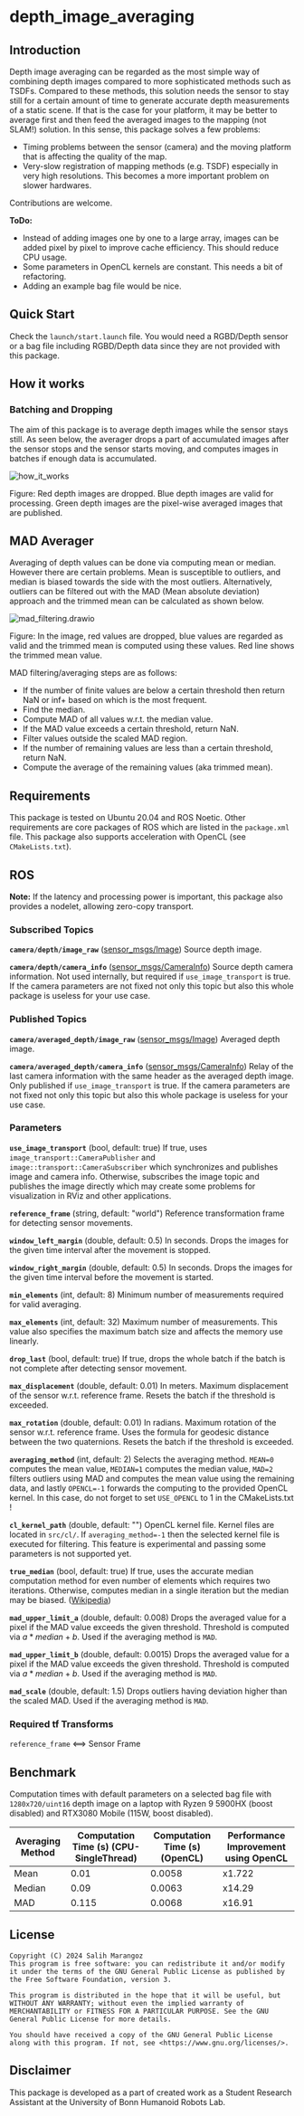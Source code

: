 # depth_image_averaging

## Introduction

Depth image averaging can be regarded as the most simple way of combining depth images compared to more sophisticated methods such as TSDFs. Compared to these methods, this solution needs the sensor to stay still for a certain amount of time to generate accurate depth measurements of a static scene. If that is the case for your platform, it may be better to average first and then feed the averaged images to the mapping (not SLAM!) solution. In this sense, this package solves a few problems:

- Timing problems between the sensor (camera) and the moving platform that is affecting the quality of the map.
- Very-slow registration of mapping methods (e.g. TSDF) especially in very high resolutions. This becomes a more important problem on slower hardwares.

Contributions are welcome.

**ToDo:**

- Instead of adding images one by one to a large array, images can be added pixel by pixel to improve cache efficiency. This should reduce CPU usage.
- Some parameters in OpenCL kernels are constant. This needs a bit of refactoring.
- Adding an example bag file would be nice.

## Quick Start

Check the `launch/start.launch` file. You would need a RGBD/Depth sensor or a bag file including RGBD/Depth data since they are not provided with this package.

## How it works

### Batching and Dropping

The aim of this package is to average depth images while the sensor stays still. As seen below, the averager drops a part of accumulated images after the sensor stops and the sensor starts moving, and computes images in batches if enough data is accumulated. 

![how_it_works](assets/how_it_works.svg)

Figure: Red depth images are dropped. Blue depth images are valid for processing. Green depth images are the pixel-wise averaged images that are published.

## MAD Averager

Averaging of depth values can be done via computing mean or median. However there are certain problems. Mean is susceptible to outliers, and median is biased towards the side with the most outliers. Alternatively, outliers can be filtered out with the MAD (Mean absolute deviation) approach and the trimmed mean can be calculated as shown below.

![mad_filtering.drawio](assets/mad_filtering.drawio.svg)

Figure: In the image, red values are dropped, blue values are regarded as valid and the trimmed mean is computed using these values. Red line shows the trimmed mean value.

MAD filtering/averaging steps are as follows:

- If the number of finite values are below a certain threshold then return NaN or inf+ based on which is the most frequent.
- Find the median.
- Compute MAD of all values w.r.t. the median value.
- If the MAD value exceeds a certain threshold, return NaN.
- Filter values outside the scaled MAD region.
- If the number of remaining values are less than a certain threshold, return NaN.
- Compute the average of the remaining values (aka trimmed mean).

## Requirements

This package is tested on Ubuntu 20.04 and ROS Noetic. Other requirements are core packages of ROS which are listed in the `package.xml` file. This package also supports acceleration with OpenCL (see `CMakeLists.txt`).

## ROS

**Note:** If the latency and processing power is important, this package also provides a nodelet, allowing zero-copy transport.

### Subscribed Topics

**`camera/depth/image_raw`** ([sensor_msgs/Image](sensor_msgs/Image))
		Source depth image.

**`camera/depth/camera_info`** ([sensor_msgs/CameraInfo](sensor_msgs/CameraInfo))
		Source depth camera information. Not used internally, but required if `use_image_transport` is true. If the camera parameters are not fixed not only this topic but also this whole package is useless for your use case. 

### Published Topics

**`camera/averaged_depth/image_raw`** ([sensor_msgs/Image](sensor_msgs/Image))
		Averaged depth image.

**`camera/averaged_depth/camera_info`** ([sensor_msgs/CameraInfo](sensor_msgs/CameraInfo))
		Relay of the last camera information with the same header as the averaged depth image. Only published if `use_image_transport` is true. If the camera parameters are not fixed not only this topic but also this whole package is useless for your use case. 

### Parameters

**`use_image_transport`** (bool, default: true)
		If true, uses `image_transport::CameraPublisher` and `image::transport::CameraSubscriber` which synchronizes and publishes image and camera info. Otherwise, subscribes the image topic and publishes the image directly which may create some problems for visualization in RViz and other applications.

**`reference_frame`** (string, default: "world")
		Reference transformation frame for detecting sensor movements.

**`window_left_margin`** (double, default: 0.5)
		In seconds. Drops the images for the given time interval after the movement is stopped.

**`window_right_margin`** (double, default: 0.5)
		In seconds. Drops the images for the given time interval before the movement is started.

**`min_elements`** (int, default: 8)
		Minimum number of measurements required for valid averaging.

**`max_elements`** (int, default: 32)
		Maximum number of measurements. This value also specifies the maximum batch size and affects the memory use linearly.

**`drop_last`** (bool, default: true)
		If true, drops the whole batch if the batch is not complete after detecting sensor movement.

**`max_displacement`** (double, default: 0.01)
		In meters. Maximum displacement of the sensor w.r.t. reference frame. Resets the batch if the threshold is exceeded.

**`max_rotation`** (double, default: 0.01)
		In radians. Maximum rotation of the sensor w.r.t. reference frame. Uses the formula for geodesic distance between the two quaternions. Resets the batch if the threshold is exceeded.

**`averaging_method`** (int, default: 2)
		Selects the averaging method. `MEAN=0` computes the mean value, `MEDIAN=1` computes the median value, `MAD=2` filters outliers using MAD and computes the mean value using the remaining data, and lastly `OPENCL=-1` forwards the computing to the provided OpenCL kernel. In this case, do not forget to set `USE_OPENCL` to 1 in the CMakeLists.txt !

**`cl_kernel_path`** (double, default: "")
		OpenCL kernel file. Kernel files are located in `src/cl/`. If `averaging_method=-1` then the selected kernel file is executed for filtering. This feature is experimental and passing some parameters is not supported yet.

**`true_median`** (bool, default: true)
		If true, uses the accurate median computation method for even number of elements which requires two iterations. Otherwise, computes median in a single iteration but the median may be biased. ([Wikipedia](https://simple.wikipedia.org/wiki/Median))

**`mad_upper_limit_a`** (double, default: 0.008)
		Drops the averaged value for a pixel if the MAD value exceeds the given threshold. Threshold is computed via $a*median+b$. Used if the averaging method is `MAD`.

**`mad_upper_limit_b`** (double, default: 0.0015)
		Drops the averaged value for a pixel if the MAD value exceeds the given threshold. Threshold is computed via $a*median+b$. Used if the averaging method is `MAD`.

**`mad_scale`** (double, default: 1.5)
		Drops outliers having deviation higher than the scaled MAD. Used if the averaging method is `MAD`.

### Required tf Transforms

`reference_frame` <==> Sensor Frame

## Benchmark

Computation times with default parameters on a selected bag file with `1280x720/uint16` depth image on a laptop with Ryzen 9 5900HX (boost disabled) and RTX3080 Mobile (115W, boost disabled).

| Averaging Method | Computation Time (s) (CPU-SingleThread) | Computation Time (s) (OpenCL) | Performance Improvement using OpenCL |
| ---------------- | --------------------------------------- | ----------------------------- | ------------------------------------ |
| Mean             | 0.01                                    | 0.0058                        | x1.722                               |
| Median           | 0.09                                    | 0.0063                        | x14.29                               |
| MAD              | 0.115                                   | 0.0068                        | x16.91                               |

## License

```
Copyright (C) 2024 Salih Marangoz
This program is free software: you can redistribute it and/or modify it under the terms of the GNU General Public License as published by the Free Software Foundation, version 3.

This program is distributed in the hope that it will be useful, but WITHOUT ANY WARRANTY; without even the implied warranty of MERCHANTABILITY or FITNESS FOR A PARTICULAR PURPOSE. See the GNU General Public License for more details.

You should have received a copy of the GNU General Public License along with this program. If not, see <https://www.gnu.org/licenses/>.
```

## Disclaimer

This package is developed as a part of created work as a Student Research Assistant at the University of Bonn Humanoid Robots Lab.